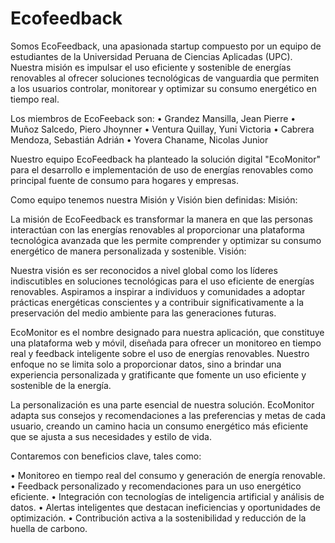 # Ecofeedback

Somos EcoFeedback, una apasionada startup compuesto por un equipo de estudiantes de la Universidad Peruana de Ciencias Aplicadas (UPC). Nuestra misión es impulsar el uso eficiente y sostenible de energías renovables al ofrecer soluciones tecnológicas de vanguardia que permiten a los usuarios controlar, monitorear y optimizar su consumo energético en tiempo real.

Los miembros de EcoFeeback son:
• Grandez Mansilla, Jean Pierre 
• Muñoz Salcedo, Piero Jhoynner
• Ventura Quillay, Yuni Victoria 
• Cabrera Mendoza, Sebastián Adrián
• Yovera Chaname, Nicolas Junior 

Nuestro equipo EcoFeedback ha planteado la solución digital "EcoMonitor" para el desarrollo e implementación de uso de energías renovables como principal fuente de consumo para hogares y empresas.

Como equipo tenemos nuestra Misión y Visión bien definidas: 
Misión:

La misión de EcoFeedback es transformar la manera en que las personas interactúan con las energías renovables al proporcionar una plataforma tecnológica avanzada que les permite comprender y optimizar su consumo energético de manera personalizada y sostenible.
Visión:

Nuestra visión es ser reconocidos a nivel global como los líderes indiscutibles en soluciones tecnológicas para el uso eficiente de energías renovables. Aspiramos a inspirar a individuos y comunidades a adoptar prácticas energéticas conscientes y a contribuir significativamente a la preservación del medio ambiente para las generaciones futuras.


EcoMonitor es el nombre designado para nuestra aplicación, que constituye una plataforma web y móvil, diseñada para ofrecer un monitoreo en tiempo real y feedback inteligente sobre el uso de energías renovables. Nuestro enfoque no se limita solo a proporcionar datos, sino a brindar una experiencia personalizada y gratificante que fomente un uso eficiente y sostenible de la energía.

La personalización es una parte esencial de nuestra solución. EcoMonitor adapta sus consejos y recomendaciones a las preferencias y metas de cada usuario, creando un camino hacia un consumo energético más eficiente que se ajusta a sus necesidades y estilo de vida.

Contaremos con beneficios clave, tales como:

•	Monitoreo en tiempo real del consumo y generación de energía renovable.
•	Feedback personalizado y recomendaciones para un uso energético eficiente.
•	Integración con tecnologías de inteligencia artificial y análisis de datos.
•	Alertas inteligentes que destacan ineficiencias y oportunidades de optimización.
•	Contribución activa a la sostenibilidad y reducción de la huella de carbono.


